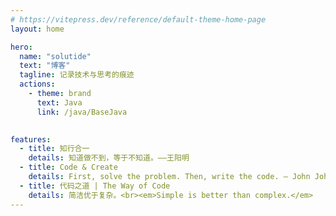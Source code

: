 ```yaml
---
# https://vitepress.dev/reference/default-theme-home-page
layout: home

hero:
  name: "solutide"
  text: "博客"
  tagline: 记录技术与思考的痕迹
  actions:
    - theme: brand
      text: Java
      link: /java/BaseJava
    

features:
  - title: 知行合一
    details: 知道做不到，等于不知道。——王阳明
  - title: Code & Create
    details: First, solve the problem. Then, write the code. — John Johnson
  - title: 代码之道 | The Way of Code
    details: 简洁优于复杂。<br><em>Simple is better than complex.</em>
---
```


